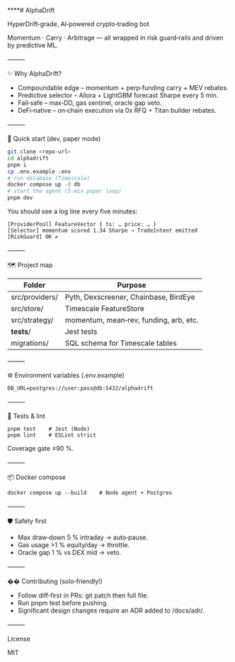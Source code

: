 ****# AlphaDrift

HyperDrift‑grade, AI‑powered crypto‑trading bot

Momentum · Carry · Arbitrage — all wrapped in risk guard‑rails and driven by predictive ML.

⸻

✨ Why AlphaDrift?
- Compoundable edge – momentum + perp‑funding carry + MEV rebates.
- Predictive selector – Allora + LightGBM forecast Sharpe every 5 min.
- Fail‑safe – max‑DD, gas sentinel, oracle gap veto.
- DeFi‑native – on‑chain execution via 0x RFQ + Titan builder rebates.

⸻

🚀 Quick start (dev, paper mode)

```sh
git clone <repo-url>
cd alphadrift
pnpm i
cp .env.example .env
# run database (Timescale)
docker compose up -d db
# start the agent (5‑min paper loop)
pnpm dev
```

You should see a log line every five minutes:

```
[ProviderPool] FeatureVector { ts: … price: … }
[Selector] momentum scored 1.34 Sharpe → TradeIntent emitted
[RiskGuard] OK ✔
```

⸻

🗺 Project map

| Folder           | Purpose                                 |
|------------------|-----------------------------------------|
| src/providers/   | Pyth, Dexscreener, Chainbase, BirdEye   |
| src/store/       | Timescale FeatureStore                  |
| src/strategy/    | momentum, mean‑rev, funding, arb, etc.  |
| __tests__/       | Jest tests                              |
| migrations/      | SQL schema for Timescale tables         |

⸻

⚙️ Environment variables (.env.example)

```
DB_URL=postgres://user:pass@db:5432/alphadrift
```

⸻

🧪 Tests & lint

```
pnpm test    # Jest (Node)
pnpm lint    # ESLint strict
```

Coverage gate ≥90 %.

⸻

📦 Docker compose

```
docker compose up --build    # Node agent + Postgres
```

⸻

🛡 Safety first
- Max draw‑down 5 % intraday → auto‑pause.
- Gas usage >1 % equity/day → throttle.
- Oracle gap 1 % vs DEX mid → veto.

⸻

�� Contributing (solo‑friendly!)
- Follow diff‑first in PRs: git patch then full file.
- Run pnpm test before pushing.
- Significant design changes require an ADR added to /docs/adr/.

⸻

License

MIT 